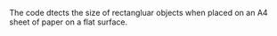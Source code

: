 The code dtects the size of rectangluar objects when placed on an A4 sheet of paper on a flat surface. 
